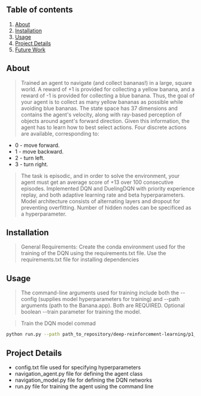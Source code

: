 


## Table of contents
1. [About](#about)
2. [Installation](#installation)
3. [Usage](#usage)
4. [Project Details](#project)
5. [Future Work](#future)


## About <a name="about"></a>
>Trained an agent to navigate (and collect bananas!) in a large, square world. A reward of +1 is 
provided for collecting a yellow banana, and a reward of -1 is provided for collecting a blue 
banana. Thus, the goal of your agent is to collect as many yellow bananas as possible while 
avoiding blue bananas.
>The state space has 37 dimensions and contains the agent's velocity, along with ray-based 
perception of objects around agent's forward direction. Given this information, the agent has to 
learn how to best select actions. Four discrete actions are available, corresponding to:

* 0 - move forward.
* 1 - move backward.
* 2 - turn left.
* 3 - turn right.

>The task is episodic, and in order to solve the environment, your agent must get an average score 
of +13 over 100 consecutive episodes. Implemented DQN and DuelingDQN with priority experience 
replay, and both adaptive learning rate and beta hyperparameters. Model architecture consists of 
alternating layers and dropout for preventing overfitting. Number of hidden nodes can be 
specificed as a hyperparameter.


## Installation <a name="installation"></a>
>General Requirements: Create the conda environment used for the training of the DQN using the requirements.txt file.
>Use the requirements.txt file for installing dependencies

## Usage <a name="usage"></a>
>The command-line arguments used for training include both the --config (supplies
model hyperparameters for training) and --path arguments (path to the Banana.app). Both are REQUIRED. Optional 
boolean --train parameter for training the model.

>Train the DQN model commad
```bash
python run.py --path path_to_repository/deep-reinforcement-learning/p1_navigation/Banana.app --config config.txt --train
```

## Project Details <a name="project"></a>
* config.txt file used for specifying hyperparameters
* navigation_agent.py file for defining the agent class
* navigation_model.py file for defining the DQN networks
* run.py file for training the agent using the command line




